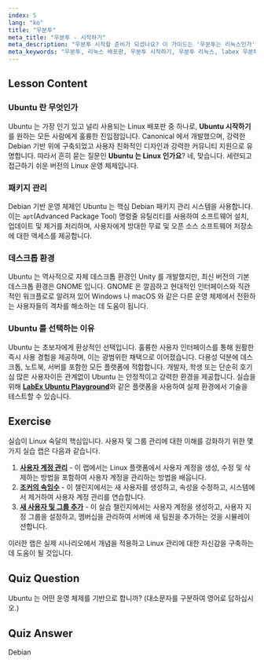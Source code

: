 ```yaml
---
index: 5
lang: "ko"
title: "우분투"
meta_title: "우분투 - 시작하기"
meta_description: "우분투 시작할 준비가 되셨나요? 이 가이드는 '우분투는 리눅스인가'에 답하고, 초보자에게 최고의 선택인 이유를 설명하며, 데스크톱 및 서버에서의 기능, 데비안 기반, 사용법을 다룹니다. LabEx 우분투 실습으로 연습해 보세요."
meta_keywords: "우분투, 리눅스 배포판, 우분투 시작하기, 우분투 리눅스, labex 우분투, 데비안, 패키지 관리, 리눅스 초보, 우분투 튜토리얼"
---
```


## Lesson Content

### Ubuntu 란 무엇인가

Ubuntu 는 가장 인기 있고 널리 사용되는 Linux 배포판 중 하나로, **Ubuntu 시작하기**를 원하는 모든 사람에게 훌륭한 진입점입니다. Canonical 에서 개발했으며, 강력한 Debian 기반 위에 구축되었고 사용자 친화적인 디자인과 강력한 커뮤니티 지원으로 유명합니다. 따라서 흔히 묻는 질문인 **Ubuntu 는 Linux 인가요**? 네, 맞습니다. 세련되고 접근하기 쉬운 버전의 Linux 운영 체제입니다.

### 패키지 관리

Debian 기반 운영 체제인 Ubuntu 는 핵심 Debian 패키지 관리 시스템을 사용합니다. 이는 `apt`(Advanced Package Tool) 명령줄 유틸리티를 사용하여 소프트웨어 설치, 업데이트 및 제거를 처리하며, 사용자에게 방대한 무료 및 오픈 소스 소프트웨어 저장소에 대한 액세스를 제공합니다.

### 데스크톱 환경

Ubuntu 는 역사적으로 자체 데스크톱 환경인 Unity 를 개발했지만, 최신 버전의 기본 데스크톱 환경은 GNOME 입니다. GNOME 은 깔끔하고 현대적인 인터페이스와 직관적인 워크플로로 알려져 있어 Windows 나 macOS 와 같은 다른 운영 체제에서 전환하는 사용자들의 격차를 해소하는 데 도움이 됩니다.

### Ubuntu 를 선택하는 이유

Ubuntu 는 초보자에게 환상적인 선택입니다. 훌륭한 사용자 인터페이스를 통해 원활한 즉시 사용 경험을 제공하며, 이는 광범위한 채택으로 이어졌습니다. 다용성 덕분에 데스크톱, 노트북, 서버를 포함한 모든 플랫폼에 적합합니다. 개발자, 학생 또는 단순히 호기심 많은 사용자이든 관계없이 Ubuntu 는 안정적이고 강력한 환경을 제공합니다. 실습을 위해 [**LabEx Ubuntu Playground**](https://labex.io/ko/tutorials/linux-online-linux-terminal-and-playground-372915)와 같은 플랫폼을 사용하여 실제 환경에서 기술을 테스트할 수 있습니다.

## Exercise

실습이 Linux 숙달의 핵심입니다. 사용자 및 그룹 관리에 대한 이해를 강화하기 위한 몇 가지 실습 랩은 다음과 같습니다.

1. **[사용자 계정 관리](https://labex.io/ko/labs/linux-user-account-management-49)** - 이 랩에서는 Linux 플랫폼에서 사용자 계정을 생성, 수정 및 삭제하는 방법을 포함하여 사용자 계정을 관리하는 방법을 배웁니다.
2. **[조커의 속임수](https://labex.io/ko/labs/linux-the-joker-s-trick-270247)** - 이 챌린지에서는 새 사용자를 생성하고, 속성을 수정하고, 시스템에서 제거하여 사용자 계정 관리를 연습합니다.
3. **[새 사용자 및 그룹 추가](https://labex.io/ko/labs/linux-add-new-user-and-group-17987)** - 이 실습 챌린지에서는 사용자 계정을 생성하고, 사용자 지정 그룹을 설정하고, 멤버십을 관리하여 서버에 새 팀원을 추가하는 것을 시뮬레이션합니다.

이러한 랩은 실제 시나리오에서 개념을 적용하고 Linux 관리에 대한 자신감을 구축하는 데 도움이 될 것입니다.

## Quiz Question

Ubuntu 는 어떤 운영 체제를 기반으로 합니까? (대소문자를 구분하여 영어로 답하십시오.)

## Quiz Answer

Debian
